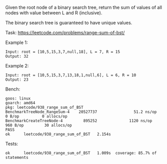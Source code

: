 Given the root node of a binary search tree, return the sum of values of all nodes with value between L and R (inclusive).

The binary search tree is guaranteed to have unique values.

Task: https://leetcode.com/problems/range-sum-of-bst/

Example 1:

    Input: root = [10,5,15,3,7,null,18], L = 7, R = 15
    Output: 32

Example 2:

    Input: root = [10,5,15,3,7,13,18,1,null,6], L = 6, R = 10
    Output: 23

Bench:

    goos: linux
    goarch: amd64
    pkg: leetcode/938_range_sum_of_BST
    BenchmarkTreeNode_RangeSum-4    20527737                51.2 ns/op             0 B/op          0 allocs/op
    BenchmarkCreateTreeNode-4         895252              1120 ns/op             960 B/op         30 allocs/op
    PASS
    ok      leetcode/938_range_sum_of_BST   2.154s

Tests:

    ok      leetcode/938_range_sum_of_BST   1.009s  coverage: 85.7% of statements
